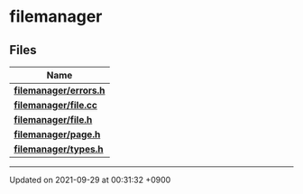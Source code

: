 

# filemanager



## Files

| Name           |
| -------------- |
| **[filemanager/errors.h](/Files/filemanager/errors.h#file-errors.h)**  |
| **[filemanager/file.cc](/Files/filemanager/file.cc#file-file.cc)**  |
| **[filemanager/file.h](/Files/filemanager/file.h#file-file.h)**  |
| **[filemanager/page.h](/Files/filemanager/page.h#file-page.h)**  |
| **[filemanager/types.h](/Files/filemanager/types.h#file-types.h)**  |






-------------------------------

Updated on 2021-09-29 at 00:31:32 +0900
